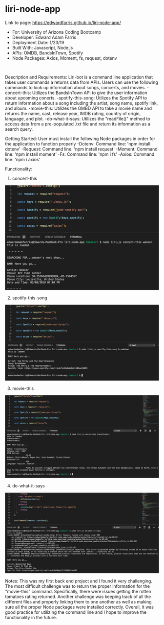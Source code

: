 # liri-node-app

Link to page: https://edwardfarris.github.io/liri-node-app/
<ul>
<li>For: University of Arizona Coding Bootcamp</li>
<li>Developer: Edward Adam Farris</li>
<li>Deployment Date: 1/23/19</li>
<li>Built With: Javascript, Node.js</li>
<li>APIs: OMDB, BandsInTown, Spotify</li>
<li>Node Packages: Axios, Moment, fs, request, dotenv</li>
</ul>
<br />

Description and Requirements:
Liri-bot is a command line application that takes user commands a returns data from APIs. Users can use the following commands to look up information about songs, concerts, and movies.
-concert-this: Utilizes the BandsInTown API to give the user information about upcoming conerts.
-spotify-this-song: Utilizes the Spotify API to return information about a song including the artist, song name, spotify link, and album.
-movie-this: Utilizes the OMBD API to take a movie name and returns the name, cast, release year, IMDB rating, country of origin, language, and plot.
-do-what-it-says: Utilizes the "readFile()" method to access data from a pre-populated .txt file and return its information as a search query.
<br />

Getting Started: User must install the following Node packages in order for the application to function properly
-Dotenv: Command line: 'npm install dotenv'
-Request: Command line: 'npm install request'
-Moment: Command line: 'npm install moment'
-Fs: Command line: 'npm i fs'
-Axios: Command line: 'npm i axios'
<br />

Functionality:
1. concert-this 
<node filename command artist-name>

![liri-node-app](concert.png)

2. spotify-this-song 
<node filename command song-name>

![liri-node-app](spotify.png)

3. movie-this 
<node filename command movie-name>

![liri-node-app](movie.png)

4. do-what-it-says 
<node filename command >

![liri-node-app](doThis.png)
<br />

Notes: 
This was my first back end project and I found it very challenging. The most difficult challenge was to return the proper information for the "movie-this" command. Specifically, there were issues getting the rotten tomatoes rating returned. Another challenge was keeping track of all the different files and properly linking them to one another as well as making sure all the proper Node packages were installed correctly. Overall, it was good practice for utilizing the command line and I hope to improve the functionality in the future.